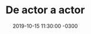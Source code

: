 ---
layout: post
category: Coqueto Escenario
date: 2019-10-15 11:30:00 -0300
title: De actor a actor
image: https://oceano.uy/api/images/programas/TodoPasa/598a2019-9164-439f-a227-6bb9d74b83c4.jpg
summary: Lubo Adusto, un amo del séptimo arte, encontró un compinche en Alfonso Tort y juntos analizaron algunas situaciones. Las frases de Salle en el programa de entrevistas, la pelea interna en Todo Pasa y el último spot de Lacalle Pou. De yapa un lindo mano a mano
file: https://audios.oceanofm.com/programas/TodoPasa/19-10-152amaanaAlfonsoTortCoquetoescenario.mp3
duration: 30:08
oceanourl: https://oceano.uy/todopasa/coqueto-escenario/19759-de-actor-a-actor
---